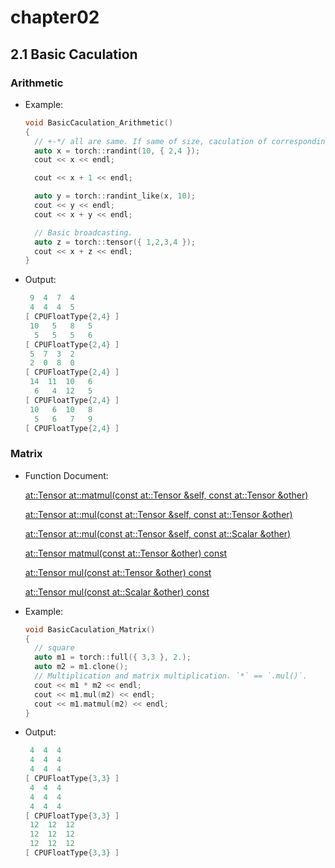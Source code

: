 # chapter02

## 2.1 Basic Caculation

### Arithmetic

- Example:

  ```cpp
  void BasicCaculation_Arithmetic()
  {
  	// +-*/ all are same. If same of size, caculation of corresponding elements.
  	auto x = torch::randint(10, { 2,4 });
  	cout << x << endl;
  
  	cout << x + 1 << endl;
  
  	auto y = torch::randint_like(x, 10);
  	cout << y << endl;
  	cout << x + y << endl;
  
  	// Basic broadcasting.
  	auto z = torch::tensor({ 1,2,3,4 });
  	cout << x + z << endl;
  }
  ```

- Output:

  ```cpp
   9  4  7  4
   4  4  4  5
  [ CPUFloatType{2,4} ]
   10   5   8   5
    5   5   5   6
  [ CPUFloatType{2,4} ]
   5  7  3  2
   2  0  8  0
  [ CPUFloatType{2,4} ]
   14  11  10   6
    6   4  12   5
  [ CPUFloatType{2,4} ]
   10   6  10   8
    5   6   7   9
  [ CPUFloatType{2,4} ]	
  ```

### Matrix

- Function Document:

  [at::Tensor at::matmul(const at::Tensor &self, const at::Tensor &other)](https://pytorch.org/cppdocs/api/function_namespaceat_1ad9839a3922fa9ec87e838b703822df72.html)

  [at::Tensor at::mul(const at::Tensor &self, const at::Tensor &other)](https://pytorch.org/cppdocs/api/function_namespaceat_1adf34bb6ac9fe942ed37d4cbe20e05b05.html)

  [at::Tensor at::mul(const at::Tensor &self, const at::Scalar &other)](https://pytorch.org/cppdocs/api/function_namespaceat_1a0f15d2a7fc4a7813f96d330f63f64563.html)

  [at::Tensor matmul(const at::Tensor &other) const](https://pytorch.org/cppdocs/api/classat_1_1_tensor.html#_CPPv4NK2at6Tensor6matmulERKN2at6TensorE)

  [at::Tensor mul(const at::Tensor &other) const](https://pytorch.org/cppdocs/api/classat_1_1_tensor.html#_CPPv4NK2at6Tensor3mulERKN2at6TensorE)

  [at::Tensor mul(const at::Scalar &other) const](https://pytorch.org/cppdocs/api/classat_1_1_tensor.html#_CPPv4NK2at6Tensor3mulERKN2at6ScalarE)

- Example:

  ```cpp
  void BasicCaculation_Matrix()
  {
  	// square
  	auto m1 = torch::full({ 3,3 }, 2.);
  	auto m2 = m1.clone();
  	// Multiplication and matrix multiplication. `*` == `.mul()`.
  	cout << m1 * m2 << endl;
  	cout << m1.mul(m2) << endl;
  	cout << m1.matmul(m2) << endl;
  }
  ```

- Output:

  ```cpp
   4  4  4
   4  4  4
   4  4  4
  [ CPUFloatType{3,3} ]
   4  4  4
   4  4  4
   4  4  4
  [ CPUFloatType{3,3} ]
   12  12  12
   12  12  12
   12  12  12
  [ CPUFloatType{3,3} ]
  ```

  